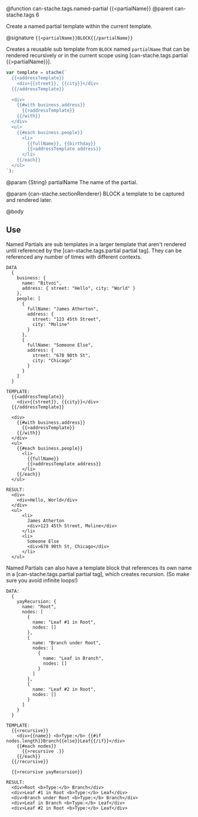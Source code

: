 @function can-stache.tags.named-partial {{<partialName}}
@parent can-stache.tags 6

Create a named partial template within the current template.

@signature `{{<partialName}}BLOCK{{/partialName}}`

Creates a reusable sub template from `BLOCK` named `partialName` that can be rendered recursively or in the current scope using [can-stache.tags.partial {{>partialName}}].

```js
var template = stache(`
  {{<addressTemplate}}
    <div>{{street}}, {{city}}</div>
  {{/addressTemplate}}

  <div>
    {{#with business.address}}
      {{>addressTemplate}}
    {{/with}}
  </div>
  <ul>
    {{#each business.people}}
      <li>
        {{fullName}}, {{birthday}}
        {{>addressTemplate address}}
      </li>
    {{/each}}
  </ul>
`);
```

@param {String} partialName The name of the partial.   

@param {can-stache.sectionRenderer} BLOCK a template to be captured and rendered later.



@body

## Use

Named Partials are sub templates in a larger template that aren't rendered until referenced by the [can-stache.tags.partial partial tag]. They can be referenced any number of times with different contexts.

```
DATA
  {
    business: {
      name: "Bitvoi",
      address: { street: "Hello", city: "World" }
    },
    people: [
      {
        fullName: "James Atherton",
        address: {
          street: "123 45th Street",
          city: "Moline"
        }
      },
      {
        fullName: "Someone Else",
        address: {
          street: "678 90th St",
          city: "Chicago"
        }
      }
    ]
  }

TEMPLATE:
  {{<addressTemplate}}
    <div>{{street}}, {{city}}</div>
  {{/addressTemplate}}

  <div>
    {{#with business.address}}
      {{>addressTemplate}}
    {{/with}}
  </div>
  <ul>
    {{#each business.people}}
      <li>
        {{fullName}}
        {{>addressTemplate address}}
      </li>
    {{/each}}
  </ul>

RESULT:
  <div>
    <div>Hello, World</div>
  </div>
  <ul>
      <li>
        James Atherton
        <div>123 45th Street, Moline</div>
      </li>
      <li>
        Someone Else
        <div>678 90th St, Chicago</div>
      </li>
  </ul>

```

Named Partials can also have a template block that references its own name in a [can-stache.tags.partial partial tag], which creates recursion. (So make sure you avoid infinite loops!)


```
DATA:
  {
    yayRecursion: {
      name: "Root",
      nodes: [
        {
          name: "Leaf #1 in Root",
          nodes: []
        },
        {
          name: "Branch under Root",
          nodes: [
            {
              name: "Leaf in Branch",
              nodes: []
            }
          ]
        },
        {
          name: "Leaf #2 in Root",
          nodes: []
        }
      ]
    }
  }

TEMPLATE:
  {{<recursive}}
    <div>{{name}} <b>Type:</b> {{#if nodes.length}}Branch{{else}}Leaf{{/if}}</div>
    {{#each nodes}}
      {{>recursive .}}
    {{/each}}
  {{/recursive}}

  {{>recursive yayRecursion}}

RESULT:
  <div>Root <b>Type:</b> Branch</div>
  <div>Leaf #1 in Root <b>Type:</b> Leaf</div>
  <div>Branch under Root <b>Type:</b> Branch</div>
  <div>Leaf in Branch <b>Type:</b> Leaf</div>
  <div>Leaf #2 in Root <b>Type:</b> Leaf</div>
```

